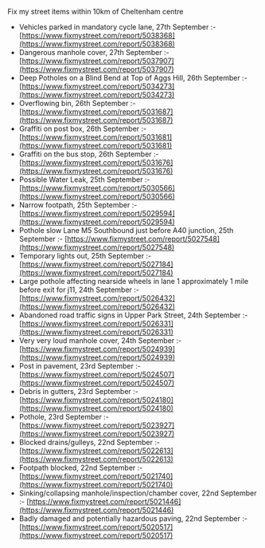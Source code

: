 Fix my street items within 10km of Cheltenham centre

<!-- fix_marker starts -->

- Vehicles parked in mandatory cycle lane, 27th September :- [https://www.fixmystreet.com/report/5038368](https://www.fixmystreet.com/report/5038368)
- Dangerous manhole cover, 27th September :- [https://www.fixmystreet.com/report/5037907](https://www.fixmystreet.com/report/5037907)
- Deep Potholes on a Blind Bend at Top of Aggs Hill, 26th September :- [https://www.fixmystreet.com/report/5034273](https://www.fixmystreet.com/report/5034273)
- Overflowing bin, 26th September :- [https://www.fixmystreet.com/report/5031687](https://www.fixmystreet.com/report/5031687)
- Graffiti on post box, 26th September :- [https://www.fixmystreet.com/report/5031681](https://www.fixmystreet.com/report/5031681)
- Graffiti on the bus stop, 26th September :- [https://www.fixmystreet.com/report/5031676](https://www.fixmystreet.com/report/5031676)
- Possible Water Leak, 25th September :- [https://www.fixmystreet.com/report/5030566](https://www.fixmystreet.com/report/5030566)
- Narrow footpath, 25th September :- [https://www.fixmystreet.com/report/5029594](https://www.fixmystreet.com/report/5029594)
- Pothole slow Lane M5 Southbound just before A40 junction, 25th September :- [https://www.fixmystreet.com/report/5027548](https://www.fixmystreet.com/report/5027548)
- Temporary lights out, 25th September :- [https://www.fixmystreet.com/report/5027184](https://www.fixmystreet.com/report/5027184)
- Large pothole affecting nearside wheels in lane 1 approximately 1 mile before exit for j11, 24th September :- [https://www.fixmystreet.com/report/5026432](https://www.fixmystreet.com/report/5026432)
- Abandoned road traffic signs in Upper Park Street, 24th September :- [https://www.fixmystreet.com/report/5026331](https://www.fixmystreet.com/report/5026331)
- Very very loud manhole cover, 24th September :- [https://www.fixmystreet.com/report/5024939](https://www.fixmystreet.com/report/5024939)
- Post in pavement, 23rd September :- [https://www.fixmystreet.com/report/5024507](https://www.fixmystreet.com/report/5024507)
- Debris in gutters, 23rd September :- [https://www.fixmystreet.com/report/5024180](https://www.fixmystreet.com/report/5024180)
- Pothole, 23rd September :- [https://www.fixmystreet.com/report/5023927](https://www.fixmystreet.com/report/5023927)
- Blocked drains/gulleys, 22nd September :- [https://www.fixmystreet.com/report/5022613](https://www.fixmystreet.com/report/5022613)
- Footpath blocked, 22nd September :- [https://www.fixmystreet.com/report/5021740](https://www.fixmystreet.com/report/5021740)
- Sinking/collapsing manhole/inspection/chamber cover, 22nd September :- [https://www.fixmystreet.com/report/5021446](https://www.fixmystreet.com/report/5021446)
- Badly damaged and potentially hazardous paving, 22nd September :- [https://www.fixmystreet.com/report/5020517](https://www.fixmystreet.com/report/5020517)

<!-- fix_marker ends -->